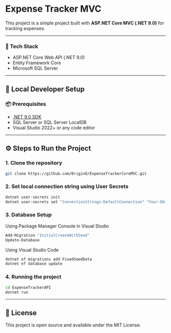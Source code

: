 # Expense Tracker MVC

This project is a simple project built with **ASP.NET Core MVC (.NET 9.0)** for tracking expenses.  

---

### 🚀 Tech Stack

- ASP.NET Core Web API (.NET 9.0)
- Entity Framework Core
- Microsoft SQL Server

---

## 🔐 Local Developer Setup

### 📦 Prerequisites

- [.NET 9.0 SDK](https://dotnet.microsoft.com/en-us/download)
- SQL Server or SQL Server LocalDB
- Visual Studio 2022+ or any code editor

---

## ⚙️ Steps to Run the Project

### 1. **Clone the repository**

```bash
git clone https://github.com/0riginO/ExpenseTrackerCoreMVC.git
```

### 2. **Set local connection string using User Secrets**

```bash
dotnet user-secrets init
dotnet user-secrets set "ConnectionStrings:DefaultConnection" "Your-Db-Connection-String"
```

### 3. **Database Setup**
Using Package Manager Console in Visual Studio
```powershell
Add-Migration "InitialCreateWithSeed"
Update-Database
```
Using Visual Studio Code
```powershell
dotnet ef migrations add FixedSeedData
dotnet ef database update
```

### 4. **Running the project**

```cmd
cd ExpenseTrackerAPI
dotnet run
```
---

## 📄 License

This project is open source and available under the MIT License.
